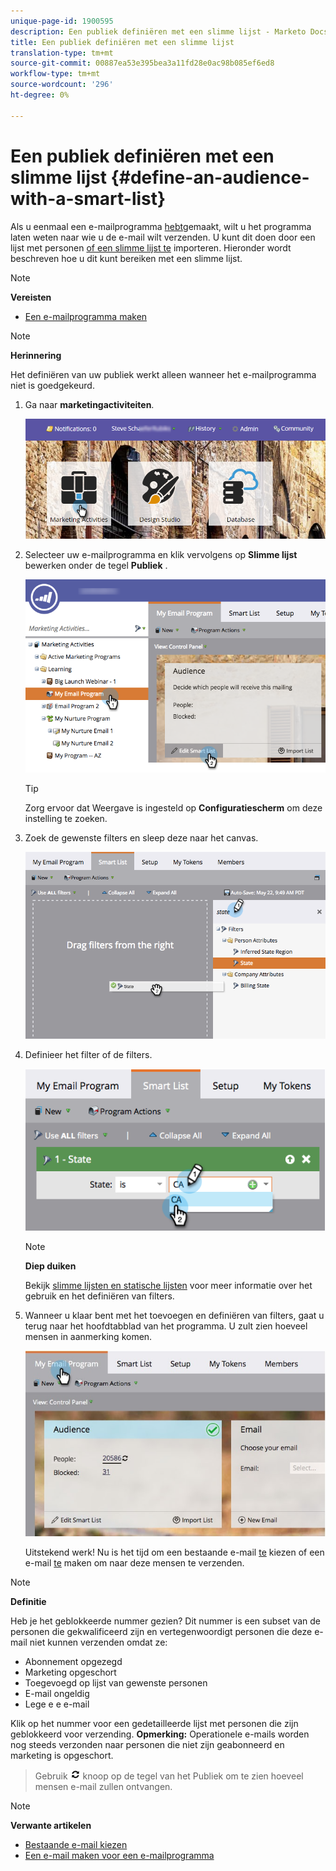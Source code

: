 ```yaml
---
unique-page-id: 1900595
description: Een publiek definiëren met een slimme lijst - Marketo Docs - Productdocumentatie
title: Een publiek definiëren met een slimme lijst
translation-type: tm+mt
source-git-commit: 00887ea53e395bea3a11fd28e0ac98b085ef6ed8
workflow-type: tm+mt
source-wordcount: '296'
ht-degree: 0%

---
```



# Een publiek definiëren met een slimme lijst {#define-an-audience-with-a-smart-list}

Als u eenmaal een e-mailprogramma [hebt](../../../../product-docs/email-marketing/email-programs/creating-an-email-program/create-an-email-program.md)gemaakt, wilt u het programma laten weten naar wie u de e-mail wilt verzenden. U kunt dit doen door een lijst met personen [of een slimme lijst te](define-an-audience-by-importing-a-list.md) importeren. Hieronder wordt beschreven hoe u dit kunt bereiken met een slimme lijst.

>[!NOTE]
>
>**Vereisten**
>
>* [Een e-mailprogramma maken](../../../../product-docs/email-marketing/email-programs/creating-an-email-program/create-an-email-program.md)

>



>[!NOTE]
>
>**Herinnering**
>
>Het definiëren van uw publiek werkt alleen wanneer het e-mailprogramma niet is goedgekeurd.

1. Ga naar **marketingactiviteiten**.

   ![](assets/login-marketing-activities.png)

1. Selecteer uw e-mailprogramma en klik vervolgens op **Slimme lijst** bewerken onder de tegel **Publiek** .

   ![](assets/2017-05-22-09-46-37.png)

   >[!TIP]
   >
   >Zorg ervoor dat Weergave is ingesteld op **Configuratiescherm** om deze instelling te zoeken.

1. Zoek de gewenste filters en sleep deze naar het canvas.

   ![](assets/dragstate.png)

1. Definieer het filter of de filters.

   ![](assets/image2014-9-12-11-3a1-3a14.png)

   >[!NOTE]
   >
   >**Diep duiken**
   >
   >
   >Bekijk [slimme lijsten en statische lijsten](http://docs.marketo.com/display/docs/smart+lists+and+static+lists) voor meer informatie over het gebruik en het definiëren van filters.

1. Wanneer u klaar bent met het toevoegen en definiëren van filters, gaat u terug naar het hoofdtabblad van het programma. U zult zien hoeveel mensen in aanmerking komen.

   ![](assets/myemailprogram.jpg)

   Uitstekend werk! Nu is het tijd om een bestaande e-mail [te](../../../../product-docs/email-marketing/email-programs/email-program-actions/choose-an-existing-email.md) kiezen of een e-mail [te](../../../../product-docs/email-marketing/email-programs/email-program-actions/create-an-email-for-an-email-program.md) maken om naar deze mensen te verzenden.

>[!NOTE]
>
>**Definitie**
>
>Heb je het geblokkeerde nummer gezien? Dit nummer is een subset van de personen die gekwalificeerd zijn en vertegenwoordigt personen die deze e-mail niet kunnen verzenden omdat ze:
>
>* Abonnement opgezegd
>* Marketing opgeschort
>* Toegevoegd op lijst van gewenste personen
>* E-mail ongeldig
>* Lege e e e-mail

>
>
Klik op het nummer voor een gedetailleerde lijst met personen die zijn geblokkeerd voor verzending. **Opmerking:** Operationele e-mails worden nog steeds verzonden naar personen die niet zijn geabonneerd en marketing is opgeschort.
>
>Gebruik ![—](assets/image2014-10-23-16-3a32-3a36.png) knoop op de tegel van het Publiek om te zien hoeveel mensen e-mail zullen ontvangen.

>[!NOTE]
>
>**Verwante artikelen**
>
>* [Bestaande e-mail kiezen](../../../../product-docs/email-marketing/email-programs/email-program-actions/choose-an-existing-email.md)
>* [Een e-mail maken voor een e-mailprogramma](../../../../product-docs/email-marketing/email-programs/email-program-actions/create-an-email-for-an-email-program.md)

>



